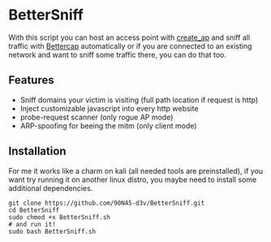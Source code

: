 # BetterSniff
With this script you can host an access point with [create_ap](https://github.com/oblique/create_ap) and sniff all traffic with [Bettercap](https://www.bettercap.org/) automatically
or if you are connected to an existing network and want to sniff some traffic there, you can do that too.

## Features
- Sniff domains your victim is visiting (full path location if request is http)
- Inject customizable javascript into every http website
- probe-request scanner (only rogue AP mode)
- ARP-spoofing for beeing the mitm (only client mode)

## Installation
For me it works like a charm on kali (all needed tools are preinstalled), if you want try running it on another linux distro, you maybe need to install some additional dependencies.
```
git clone https://github.com/90N45-d3v/BetterSniff.git
cd BetterSniff
sudo chmod +x BetterSniff.sh
# and run it!
sudo bash BetterSniff.sh
```
